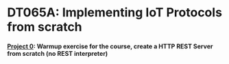 # DT065A: Implementing IoT Protocols from scratch

#### [Project 0](project_0/): Warmup exercise for the course, create a HTTP REST Server from scratch (no REST interpreter)


